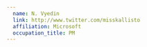 ```yaml
---
  name: N. Vyedin
  link: http://www.twitter.com/misskallisto
  affiliation: Microsoft
  occupation_title: PM
---
```

